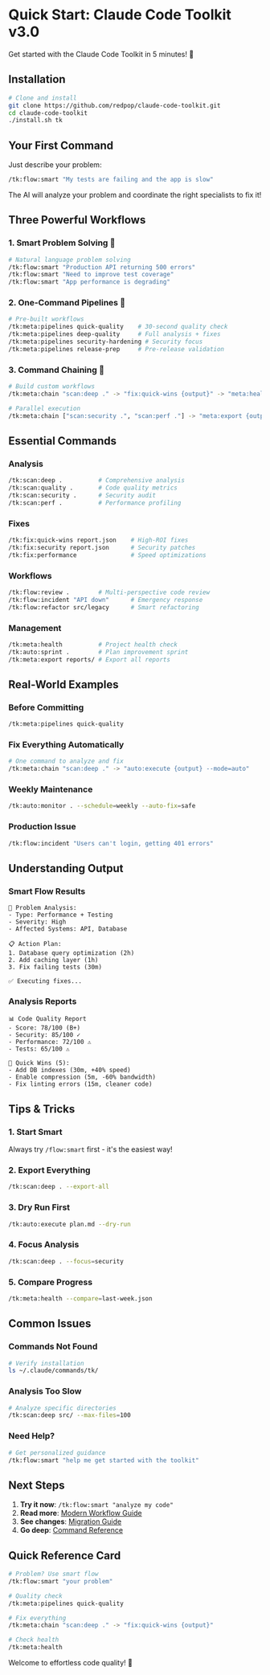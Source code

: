 # Quick Start: Claude Code Toolkit v3.0

Get started with the Claude Code Toolkit in 5 minutes! 🚀

## Installation

```bash
# Clone and install
git clone https://github.com/redpop/claude-code-toolkit.git
cd claude-code-toolkit
./install.sh tk
```

## Your First Command

Just describe your problem:

```bash
/tk:flow:smart "My tests are failing and the app is slow"
```

The AI will analyze your problem and coordinate the right specialists to fix it!

## Three Powerful Workflows

### 1. Smart Problem Solving 🧠

```bash
# Natural language problem solving
/tk:flow:smart "Production API returning 500 errors"
/tk:flow:smart "Need to improve test coverage"
/tk:flow:smart "App performance is degrading"
```

### 2. One-Command Pipelines 🚀

```bash
# Pre-built workflows
/tk:meta:pipelines quick-quality    # 30-second quality check
/tk:meta:pipelines deep-quality     # Full analysis + fixes
/tk:meta:pipelines security-hardening # Security focus
/tk:meta:pipelines release-prep     # Pre-release validation
```

### 3. Command Chaining 🔗

```bash
# Build custom workflows
/tk:meta:chain "scan:deep ." -> "fix:quick-wins {output}" -> "meta:health"

# Parallel execution
/tk:meta:chain ["scan:security .", "scan:perf ."] -> "meta:export {outputs}"
```

## Essential Commands

### Analysis

```bash
/tk:scan:deep .          # Comprehensive analysis
/tk:scan:quality .       # Code quality metrics
/tk:scan:security .      # Security audit
/tk:scan:perf .          # Performance profiling
```

### Fixes

```bash
/tk:fix:quick-wins report.json    # High-ROI fixes
/tk:fix:security report.json      # Security patches
/tk:fix:performance               # Speed optimizations
```

### Workflows

```bash
/tk:flow:review .        # Multi-perspective code review
/tk:flow:incident "API down"      # Emergency response
/tk:flow:refactor src/legacy      # Smart refactoring
```

### Management

```bash
/tk:meta:health          # Project health check
/tk:auto:sprint .        # Plan improvement sprint
/tk:meta:export reports/ # Export all reports
```

## Real-World Examples

### Before Committing

```bash
/tk:meta:pipelines quick-quality
```

### Fix Everything Automatically

```bash
# One command to analyze and fix
/tk:meta:chain "scan:deep ." -> "auto:execute {output} --mode=auto"
```

### Weekly Maintenance

```bash
/tk:auto:monitor . --schedule=weekly --auto-fix=safe
```

### Production Issue

```bash
/tk:flow:incident "Users can't login, getting 401 errors"
```

## Understanding Output

### Smart Flow Results

```
🧠 Problem Analysis:
- Type: Performance + Testing
- Severity: High
- Affected Systems: API, Database

📋 Action Plan:
1. Database query optimization (2h)
2. Add caching layer (1h)
3. Fix failing tests (30m)

✅ Executing fixes...
```

### Analysis Reports

```
📊 Code Quality Report
- Score: 78/100 (B+)
- Security: 85/100 ✓
- Performance: 72/100 ⚠️
- Tests: 65/100 ⚠️

🎯 Quick Wins (5):
- Add DB indexes (30m, +40% speed)
- Enable compression (5m, -60% bandwidth)
- Fix linting errors (15m, cleaner code)
```

## Tips & Tricks

### 1. Start Smart

Always try `/flow:smart` first - it's the easiest way!

### 2. Export Everything

```bash
/tk:scan:deep . --export-all
```

### 3. Dry Run First

```bash
/tk:auto:execute plan.md --dry-run
```

### 4. Focus Analysis

```bash
/tk:scan:deep . --focus=security
```

### 5. Compare Progress

```bash
/tk:meta:health --compare=last-week.json
```

## Common Issues

### Commands Not Found

```bash
# Verify installation
ls ~/.claude/commands/tk/
```

### Analysis Too Slow

```bash
# Analyze specific directories
/tk:scan:deep src/ --max-files=100
```

### Need Help?

```bash
# Get personalized guidance
/tk:flow:smart "help me get started with the toolkit"
```

## Next Steps

1. **Try it now**: `/tk:flow:smart "analyze my code"`
2. **Read more**: [Modern Workflow Guide](../guides/MODERN-WORKFLOW.md)
3. **See changes**: [Migration Guide](../archive/MIGRATION-GUIDE.md)
4. **Go deep**: [Command Reference](../../README.md#available-commands)

## Quick Reference Card

```bash
# Problem? Use smart flow
/tk:flow:smart "your problem"

# Quality check
/tk:meta:pipelines quick-quality

# Fix everything
/tk:meta:chain "scan:deep ." -> "fix:quick-wins {output}"

# Check health
/tk:meta:health
```

Welcome to effortless code quality! 🎉

